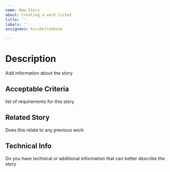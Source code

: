 ```yaml
---
name: New Story
about: Creating a work ticket
title: ''
labels: ''
assignees: kirubeltadesse

---
```


# Description 

Add information about the story 

## Acceptable Criteria 

list of requirements for this story

## Related Story 

Does this relate to any previous work

## Technical Info

Do you have technical or additional information that can better describe the story
